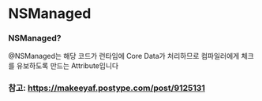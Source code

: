 # NSManaged

### NSManaged?

@NSManaged는 해당 코드가 런타임에 Core Data가 처리하므로 컴파일러에게 체크를 유보하도록 만드는 Attribute입니다

### 참고: https://makeeyaf.postype.com/post/9125131
